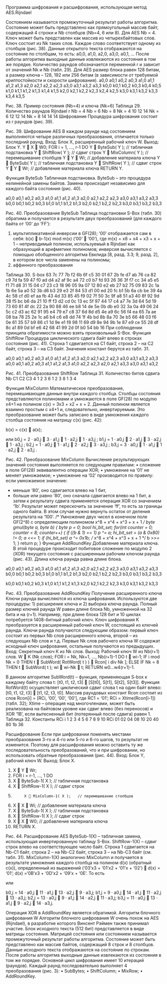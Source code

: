 Программа шифрования и расшифрования, использующая метод AES.Rijndael

Состоянием называется промежуточный результат работы алгоритма. Состояние может быть представлено как прямоугольный массив байт, содержащий 4 строки и Nb столбцов (Nb=4, 6 или 8). Для AES Nb = 4. Ключ может быть представлен как массив из четырехбайтовых слов. Ключ состоит из Nk таких слов. Каждое слово соответствует одному из столбцов (рис. 38). 
Данные открытого текста отображаются на состояние по столбцам, то есть: a0,0, a1,0, a2,0, a3,0, a0,1, … После работы алгоритма выходные данные извлекаются из состояния в том же порядке.
Количество раундов обозначается переменной r и зависит от значений Nk и Nb (табл. 29).
Для AES размер блока равен 128 битам, а размер ключа – 128, 192 или 256 битам (в зависимости от требуемой криптостойкости и скорости шифрования). 
а0,0	а0,1	а0,2	а0,3
а1,0	а1,1	а1,2	а1,3
а2,0	а2,1	а2,2	а2,3
а3,0	а3,1	а3,2	а3,3
k0,0	k0,1	k0,2	k0,3	k0,4	k0,5
k1,0	k1,1	k1,2	k1,3	k1,4	k1,5
k2,0	k2,1	k2,2	k2,3	k2,4	k2,5
k3,0	k3,1	k3,2	k3,3	k3,4	k3,5






Рис. 38. Пример состояния (Nb=4) и ключа (Nk=6)
Таблица 29. Количество раундов Rijndael
r	Nb = 4	Nb = 6	Nb = 8
Nk = 4	10	12	14
Nk = 6	12	12	14
Nk = 8	14	14	14
Шифрование
Процедура шифрования состоит из r раундов (рис. 39). 
 
Рис. 39. Шифрование AES
В каждом раунде над состоянием выполняются четыре различных преобразования, отличается только последний раунд.
Вход: Блок X, расширенный рабочий ключ W.
Выход: Блок Y.
Y  X   W0;
FOR i = 1, …, r-1 DO
Y  ByteSub( Y ); 	    // табличная подстановка
Y  ShiftRow( Y );	    // сдвиг строк
Y  MixColumn( Y ); // перемешивание столбцов
Y  Y   Wi;	    // добавление материала ключа
Y  ByteSub( Y ); 	// табличная подстановка
Y  ShiftRow( Y );	// сдвиг строк
Y  Y   Wr;		// добавление материала ключа
RETURN Y.

 Функция ByteSub
Табличная подстановка. ByteSub – это процедура нелинейной замены байтов. Замена происходит независимо для каждого байта состояния (рис. 40).


a0,0	a0,1	a0,2	a0,3
а1,0	а1,1	а1,2	а1,3
а2,0	а2,1	а2,2	а2,3
а3,0	а3,1	а3,2	а3,3
b0,0	b0,1	b0,2	b0,3
b1,0	b1,1	b1,2	b1,3
b2,0	b2,1	b2,2	b2,3
b3,0	b3,1	b3,2	b3,3





Рис. 40. Преобразование ByteSub
Таблица подстановки S-Box (табл. 30) обратима и получается в результате двух преобразований (для каждого байта от ‘00’ до ‘FF’):
1) мультипликативной инверсии в GF(28); ‘00’ отображается сам в себя:
b(x)  b-1(x) mod m(x)   (‘00’  ‘00’),
где m(x) = x8 + x4 + x3 + x + 1 – неприводимый полином, используемый в Rijndael как образующий в арифметике полиномов; инверсия вычисляется с помощью обобщенного алгоритма Евклида [8, разд. 3.3; 9, разд. 2], в котором все числа заменены на полиномы;
2) аффинного преобразования 

 
Таблица 30. S-box
63	7c	77	7b	f2	6b	6f	c5	30	01	67	2b	fe	d7	ab	76
ca	82	c9	7d	fa	59	47	f0	ad	d4	a2	af	9c	a4	72	c0
b7	fd	93	26	36	3f	f7	cc	34	a5	e5	f1	71	d8	31	15
04	c7	23	c3	18	96	05	9a	07	12	80	e2	eb	27	b2	75
09	83	2c	1a	1b	6e	5a	a0	52	3b	d6	b3	29	e3	2f	84
53	d1	00	ed	20	fc	b1	5b	6a	cb	be	39	4a	4c	58	cf
d0	ef	aa	fb	43	4d	33	85	45	f9	02	7f	50	3c	9f	a8
51	a3	40	8f	92	9d	38	f5	bc	b6	da	21	10	ff	f3	d2
cd	0c	13	ec	5f	97	44	17	c4	a7	7e	3d	64	5d	19	73
60	81	4f	dc	22	2a	90	88	46	ee	b8	14	de	5e	0b	db
e0	32	3a	0a	49	06	24	5c	c2	d3	ac	62	91	95	e4	79
e7	c8	37	6d	8d	d5	4e	a9	6c	56	f4	ea	65	7a	ae	08
ba	78	25	2e	1c	a6	b4	c6	e8	dd	74	1f	4b	bd	8b	8a
70	3e	b5	66	48	03	f6	0e	61	35	57	b9	86	c1	1d	9e
e1	f8	98	11	69	d9	8e	94	9b	1e	87	e9	ce	55	28	df
8c	a1	89	0d	bf	e6	42	68	41	99	2d	0f	b0	54	bb	16
При соблюдении принципа обратимости можно взять произвольный S-Box.
Функция ShiftRow
Процедура циклического сдвига байт влево в строках состояния (рис. 41). Строка 1 сдвигается на C1 байт, строка 2 – на C2 байт, строка 3 – на C3 байт. Значения констант берутся из табл. 31.

a0,0	a0,1	a0,2	a0,3
а1,0	а1,1	а1,2	а1,3
а2,0	а2,1	а2,2	а2,3
а3,0	а3,1	а3,2	а3,3
a0,0	a0,1	a0,2	a0,3
a1,1	a1,2	a1,3	a1,0
a2,2	a2,3	a2,0	a2,1
a3,3	a3,0	a3,1	a3,2





Рис. 41. Преобразование ShiftRow
Таблица 31. Количество битов сдвига
Nb	C1	C2	C3
4	1	2	3
6	1	2	3
8	1	3	4

Функция MixColumn
Математическое преобразование, перемешивающее данные внутри каждого столбца. Столбцы состояния представляются полиномами и умножаются в поле GF(28) по модулю x4+1 на полином c(x) = 3x3 + x2 + x + 2. Данный полином является взаимно простым с x4+1 и, следовательно, инвертируемым. Это преобразование может быть записано в виде умножения каждого столбца состояния на матрицу c(x) (рис. 42): 

b(x) = c(x)  a(x);

 

или
b0,j = 2 · a0,j    3 · a1,j    1 · a2,j    1 · a3,j ;
b1,j = 1 · a0,j    2 · a1,j    3 · a2,j    1 · a3,j ;
b2,j = 1 · a0,j    1 · a1,j    2 · a2,j    3 · a3,j ;
b3,j = 3 · a0,j    1 · a1,j    1 · a2,j    2 · a3,j .
 
Рис. 42. Преобразование MixColumn
Вычисление результирующих значений состояния выполняется по следующим правилам:
•	сложение в поле GF(28) эквивалентно операции XOR;
•	умножение на ‘01’ не меняет умножаемое;
•	умножение на ‘02’ производится по правилу: если умножаемое значение:
-	меньше ‘80’, оно сдвигается влево на 1 бит,
-	больше или равно ‘80’, оно сначала сдвигается влево на 1 бит, а затем к результату сдвига применяется операция XOR со значением ‘1b’. 
Результат может перескочить за значение ‘ff’, то есть за границы одного байта. В этом случае нужно вернуть остаток от деления результата на ‘100’.
/* Умножение двух чисел в конечном поле GF(2^8) с определяющим полиномом x^8 + x^4 + x^3 + x + 1 */
byte gmul(byte a, byte b) {
   byte p = 0;
   bool hi_bit_set;
   for(int counter = 0; counter < 8; counter++) {
      if ((b & 1) == 1) 
         p ^= a;
      hi_bit_set = (a & 0x80) != 0;
      a <<= 1;
      if (hi_bit_set) 
         a ^= 0x1b;   /* x^8 + x^4 + x^3 + x + 1 */
      b >>= 1;
   }
   return p;
}
Функция AddRoundKey
Добавление материала ключа. В этой процедуре происходит побитовое сложение по модулю 2 (XOR) текущего состояния с расширенным рабочим ключом раунда (рис. 43). Длина ключа раунда равна длине блока.

a0,0	a0,1	a0,2	a0,3
а1,0	а1,1
а1,2	а1,3
а2,0	а2,1	а2,2	а2,3
а3,0	а3,1	а3,2	а3,3
b0,0	b0,1	b0,2	b0,3
b1,0	b1,1	b1,2	b1,3
b2,0	b2,1	b2,2	b2,3
b3,0	b3,1	b3,2	b3,3






k0,0	k0,1	k0,2	k0,3
k1,0	k1,1	k1,2	k1,3
k2,0	k2,1	k2,2	k2,3
k3,0	k3,1	k3,2	k3,3





Рис. 43. Преобразование AddRoundKey
Получение расширенного ключа
Ключи раунда вычисляются из ключа шифрования. Используются две процедуры: 1) расширение ключа и 2) выборка ключа раунда. 
Полный размер ключей раунда W равен длине блока Nb, умноженной на 32 бита и на (r+1). Например, при длине блока 128 бит и 10 циклах потребуется 1408-битный рабочий ключ. Ключ шифрования K преобразуется в расширенный рабочий ключ W, состоящий из ключей раунда. 
Ключи раунда получаются следующим образом: первый ключ состоит из первых Nb слов расширенного ключа, второй – из следующих Nb слов и т.д. Первые Nk слов рабочего ключа W содержат исходный ключ шифрования, остальные получаются из предыдущих. 
Вход: Секретный ключ К из Nk слов.
Выход: Рабочий ключ W из Nb(r+1) слов.
W  K (Nk слов);
FOR i = Nk, Nk+1, …, Nb(r+1)-1 DO
	t  wi-1;
IF i mod Nk = 0 THEN
		t  SubWord( RotWord( t ) )  Rcon[ i div Nk ];
	ELSE IF Nk = 8 THEN
		t  SubWord( t );
 	wi  wi-Nk   t;
RETURN w0…w4(r+1)-1.

В данном алгоритме SubWord(t) – функция, применяющая S-box к каждому байту слова t:
[t0, t1, t2, t3]  [S[t0], S[t1], S[t2], S[t3]].
Функция RotWord(t) осуществляет циклический сдвиг слова t на один байт влево: 
[t0, t1, t2, t3]  [t1, t2, t3, t0].
Массив раундовых констант Rcon состоит из слов
Rcon[i] = [RCi, ‘00’, ‘00’, ‘00’],
где RC1 = ‘01’;
RCi = Xtime(Rcon[i-1])  (табл. 32);
Xtime – операция над многочленами, может быть реализована на байтовом уровне как сдвиг влево (без переносов) и XOR ‘1B’, если вытесненный бит (потерянный после сдвига) равен 1.
Таблица 32. Константы RCi
i	1	2	3	4	5	6	7	8	9	10
RCi	01	02	04	08	10	20	40	80	1b	36

Расшифрование
Если при шифровании поменять местами преобразования 3-го и 4-го или 5-го и 6-го шагов, то результат не изменится. Поэтому для расшифрования можно оставить ту же последовательность преобразований, что и при шифровании, но использовать обратные преобразования (рис. 44).
Вход: Блок Y, рабочий ключ W.
Выход: Блок X.
1. X  Y   Wr;
2. FOR i = r-1, …, 1 DO
3. 	X  ByteSub-1( X ); 	// табличная подстановка
4.	X  ShiftRow-1( X );	// сдвиг строк
5.         	X  MixColumn-1( X );   // перемешивание столбцов
6.	X  X   Wi;		// добавление материала ключа
7. X  ByteSub-1( X ); 	// табличная подстановка
4. X  ShiftRow-1( X );	// сдвиг строк
6. X  X   W0;		// добавление материала ключа
7. RETURN X.
 

Рис. 44. Расшифрование AES
ByteSub-1(X) – табличная замена, использующая инвертированную таблицу S-Box. 
ShiftRow-1(X) – сдвиг строк влево на соответствующее число байт. Строка 1 сдвигается на Nb-C1 байт, строка 2 – на Nb-C2 байт, строка 3 – на Nb-C3 байт (см. табл. 31).
MixColumn-1(X) аналогично MixColumn и получается в результате умножения каждого столбца на полином d(x) (обратный с(x)), определенный из выражений
(‘03’x3 + ‘01’x2 + ‘01’x + ‘02’)  d(x) = ‘01’;
d(x) =‘0B’x3 + ‘0D’x2 + ‘09’x + ‘0E’.
То есть

 

или

b0,j = 14 · a0,j    11 · a1,j    13 · a2,j      9 · a3,j;
b1,j =   9 · a0,j    14 · a1,j    11 · a2,j    13 · a3,j;
b2,j = 13 · a0,j      9 · a1,j    14 · a2,j    11 · a3,j;
b3,j = 11 · a0,j    13 · a1,j      9 · a2,j    14 · a3,j.

Операция XOR в AddRoundKey является обратимой.
Алгоритм блочного шифрования W
Алгоритм блочного шифрования W очень похож на AES (Rijndael), в разработке которого Винсент Рэймен также принимал участие.
Блок исходного текста (512 бит) представляется в виде матрицы состояния. Матрицей состояния или состоянием называется промежуточный результат работы алгоритма. Состояние может быть представлено как массив байтов, содержащий 8 строк и 8 столбцов. Данные исходного текста отображаются на состояние по строкам. После работы алгоритма выходные данные извлекаются из состояния в том же порядке.
Основной цикл шифрования имеет 10 итераций (раундов). Каждый раунд последовательно выполняет 4 преобразования (рис. 3):
•	SubBytes;
•	ShiftColumn;
•	MixRow;
•	AddRoundKey.
